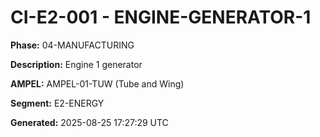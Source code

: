 # CI-E2-001 - ENGINE-GENERATOR-1

**Phase:** 04-MANUFACTURING

**Description:** Engine 1 generator

**AMPEL:** AMPEL-01-TUW (Tube and Wing)

**Segment:** E2-ENERGY

**Generated:** 2025-08-25 17:27:29 UTC
